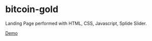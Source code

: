 # bitcoin-gold
Landing Page performed with HTML, CSS, Javascript, Splide Slider.

[Demo](https://SuperStar264.github.io/bitcoin-gold/)


